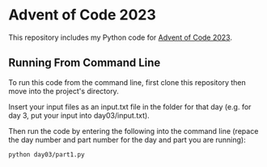 # Advent of Code 2023

This repository includes my Python code for [Advent of Code 2023](https://adventofcode.com/).

## Running From Command Line

To run this code from the command line, first clone this repository then move into the project's directory.

Insert your input files as an input.txt file in the folder for that day (e.g. for day 3, put your input into day03/input.txt).

Then run the code by entering the following into the command line (repace the day number and part number for the day and part you are running):

```
python day03/part1.py
```
